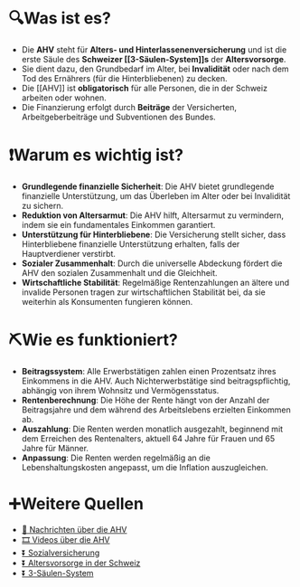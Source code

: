 # 🔍Was ist es?
- Die **AHV** steht für **Alters- und Hinterlassenenversicherung** und ist die erste Säule des **Schweizer [[3-Säulen-System]]s** der **Altersvorsorge**.
- Sie dient dazu, den Grundbedarf im Alter, bei **Invalidität** oder nach dem Tod des Ernährers (für die Hinterbliebenen) zu decken.
- Die [[AHV]] ist **obligatorisch** für alle Personen, die in der Schweiz arbeiten oder wohnen.
- Die Finanzierung erfolgt durch **Beiträge** der Versicherten, Arbeitgeberbeiträge und Subventionen des Bundes.

# ❗Warum es wichtig ist?
- **Grundlegende finanzielle Sicherheit**: Die AHV bietet grundlegende finanzielle Unterstützung, um das Überleben im Alter oder bei Invalidität zu sichern.
- **Reduktion von Altersarmut**: Die AHV hilft, Altersarmut zu vermindern, indem sie ein fundamentales Einkommen garantiert.
- **Unterstützung für Hinterbliebene**: Die Versicherung stellt sicher, dass Hinterbliebene finanzielle Unterstützung erhalten, falls der Hauptverdiener verstirbt.
- **Sozialer Zusammenhalt**: Durch die universelle Abdeckung fördert die AHV den sozialen Zusammenhalt und die Gleichheit.
- **Wirtschaftliche Stabilität**: Regelmäßige Rentenzahlungen an ältere und invalide Personen tragen zur wirtschaftlichen Stabilität bei, da sie weiterhin als Konsumenten fungieren können.

# ⛏Wie es funktioniert?
- **Beitragssystem**: Alle Erwerbstätigen zahlen einen Prozentsatz ihres Einkommens in die AHV. Auch Nichterwerbstätige sind beitragspflichtig, abhängig von ihrem Wohnsitz und Vermögensstatus.
- **Rentenberechnung**: Die Höhe der Rente hängt von der Anzahl der Beitragsjahre und dem während des Arbeitslebens erzielten Einkommen ab.
- **Auszahlung**: Die Renten werden monatlich ausgezahlt, beginnend mit dem Erreichen des Rentenalters, aktuell 64 Jahre für Frauen und 65 Jahre für Männer.
- **Anpassung**: Die Renten werden regelmäßig an die Lebenshaltungskosten angepasst, um die Inflation auszugleichen.

# ➕Weitere Quellen
- [📄 Nachrichten über die AHV](https://www.google.ch/search?q=AHV+Schweiz&tbm=nws)
- [🎞 Videos über die AHV](https://www.google.ch/search?q=AHV+Schweiz&tbm=vid)
- [⏬ Sozialversicherung](https://www.google.ch/search?q=Sozialversicherung)
- [⏬ Altersvorsorge in der Schweiz](https://www.google.ch/search?q=Altersvorsorge+Schweiz)
- [⏬ 3-Säulen-System](https://www.google.ch/search?q=3-Säulen-System+Schweiz)